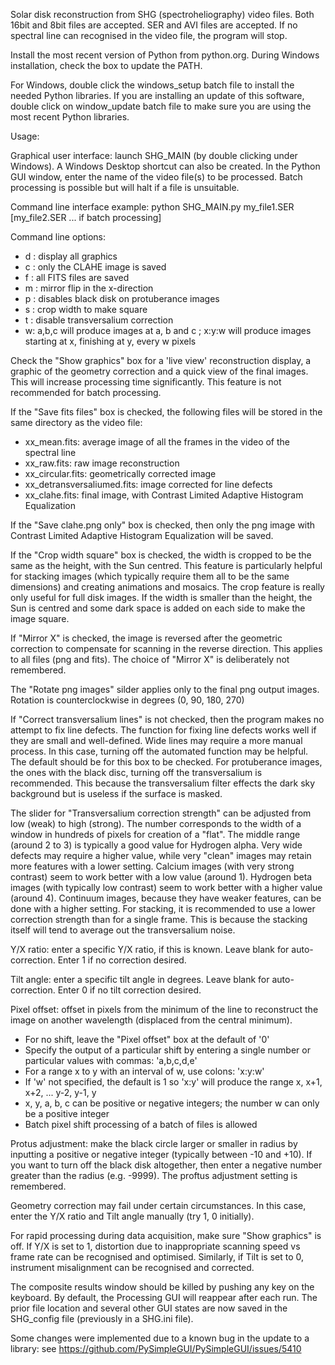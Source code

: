Solar disk reconstruction from SHG (spectroheliography) video files. Both 16bit and 8bit files are accepted. SER and AVI files are accepted.
If no spectral line can recognised in the video file, the program will stop.

Install the most recent version of Python from python.org. During Windows installation, check the box to update the PATH.

For Windows, double click the windows_setup batch file to install the needed Python libraries.
If you are installing an update of this software, double click on window_update batch file to make sure you are using the most recent Python libraries.

Usage:

Graphical user interface: launch SHG_MAIN (by double clicking under Windows). A Windows Desktop shortcut can also be created.
In the Python GUI window, enter the name of the video file(s) to be processed. Batch processing is possible but will halt if a file is unsuitable.

Command line interface example: python SHG_MAIN.py my_file1.SER [my_file2.SER ... if batch processing]

Command line options:
- d : display all graphics
- c : only the CLAHE image is saved
- f : all FITS files are saved
- m : mirror flip in the x-direction
- p : disables black disk on protuberance images
- s : crop width to make square
- t : disable transversalium correction
- w: a,b,c will produce images at a, b and c ; x:y:w will produce images starting at x, finishing at y, every w pixels

Check the "Show graphics" box for a 'live view' reconstruction display, a graphic of the geometry correction and a quick view of the final images.
This will increase processing time significantly. This feature is not recommended for batch processing.

If the "Save fits files" box is checked, the following files will be stored in the same directory as the video file:

- xx_mean.fits: average image of all the frames in the video of the spectral line
- xx_raw.fits: raw image reconstruction
- xx_circular.fits: geometrically corrected image
- xx_detransversaliumed.fits: image corrected for line defects
- xx_clahe.fits: final image, with Contrast Limited Adaptive Histogram Equalization

If the "Save clahe.png only" box is checked, then only the png image with Contrast Limited Adaptive Histogram Equalization will be saved.

If the "Crop width square" box is checked, the width is cropped to be the same as the height, with the Sun centred.
This feature is particularly helpful for stacking images (which typically require them all to be the same dimensions) and creating animations and mosaics.
The crop feature is really only useful for full disk images.
If the width is smaller than the height, the Sun is centred and some dark space is added on each side to make the image square.

If "Mirror X" is checked, the image is reversed after the geometric correction to compensate for scanning in the reverse direction. This applies to all files (png and fits).
The choice of "Mirror X" is deliberately not remembered.

The "Rotate png images" silder applies only to the final png output images. Rotation is counterclockwise in degrees (0, 90, 180, 270)

If "Correct transversalium lines" is not checked, then the program makes no attempt to fix line defects.
The function for fixing line defects works well if they are small and well-defined. Wide lines may require a more manual process.
In this case, turning off the automated function may be helpful. The default should be for this box to be checked.
For protuberance images, the ones with the black disc, turning off the transversalium is recommended. This because the transversalium filter effects the dark sky background but is useless if the surface is masked.

The slider for "Transversalium correction strength" can be adjusted from low (weak) to high (strong).
The number corresponds to the width of a window in hundreds of pixels for creation of a "flat".
The middle range (around 2 to 3) is typically a good value for Hydrogen alpha. Very wide defects may require a higher value, while very "clean" images may retain more features with a lower setting.
Calcium images (with very strong contrast) seem to work better with a low value (around 1).
Hydrogen beta images (with typically low contrast) seem to work better with a higher value (around 4).
Continuum images, because they have weaker features, can be done with a higher setting.
For stacking, it is recommended to use a lower correction strength than for a single frame. This is because the stacking itself will tend to average out the transversalium noise.

Y/X ratio: enter a specific Y/X ratio, if this is known. Leave blank for auto-correction. Enter 1 if no correction desired.

Tilt angle: enter a specific tilt angle in degrees. Leave blank for auto-correction. Enter 0 if no tilt correction desired.

Pixel offset: offset in pixels from the minimum of the line to reconstruct the image on another wavelength (displaced from the central minimum).
- For no shift, leave the "Pixel offset" box at the default of '0'
- Specify the output of a particular shift by entering a single number or particular values with commas: 'a,b,c,d,e'
- For a range x to y with an interval of w, use colons: 'x:y:w'
- If 'w' not specified, the default is 1 so  'x:y' will produce the range x, x+1, x+2, ... y-2, y-1, y
- x, y, a, b, c can be positive or negative integers; the number w can only be a positive integer
- Batch pixel shift processing of a batch of files is allowed

Protus adjustment: make the black circle larger or smaller in radius by inputting a positive or negative integer (typically between -10 and +10).
If you want to turn off the black disk altogether, then enter a negative number greater than the radius (e.g. -9999).
The proftus adjustment setting is remembered.

Geometry correction may fail under certain circumstances. In this case, enter the Y/X ratio and Tilt angle manually (try 1, 0 initially).

For rapid processing during data acquisition, make sure "Show graphics" is off.
If Y/X is set to 1, distortion due to inappropriate scanning speed vs frame rate can be recognised and optimised.
Similarly, if Tilt is set to 0, instrument misalignment can be recognised and corrected.

The composite results window should be killed by pushing any key on the keyboard.
By default, the Processing GUI will reappear after each run.
The prior file location and several other GUI states are now saved in the SHG_config file (previously in a SHG.ini file).

Some changes were implemented due to a known bug in the update to a library: see https://github.com/PySimpleGUI/PySimpleGUI/issues/5410
